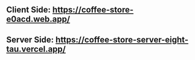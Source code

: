 ## Client Side: https://coffee-store-e0acd.web.app/
## Server Side: https://coffee-store-server-eight-tau.vercel.app/
